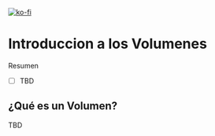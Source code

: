 [![ko-fi](https://www.ko-fi.com/img/githubbutton_sm.svg)](https://ko-fi.com/josephefranco)

# Introduccion a los Volumenes

Resumen

- [ ] TBD


## ¿Qué es un Volumen?
 
TBD
